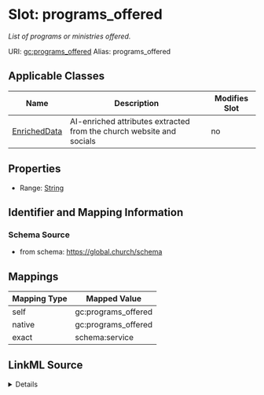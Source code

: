 

# Slot: programs_offered 


_List of programs or ministries offered._





URI: [gc:programs_offered](https://global.church/schema/programs_offered)
Alias: programs_offered

<!-- no inheritance hierarchy -->





## Applicable Classes

| Name | Description | Modifies Slot |
| --- | --- | --- |
| [EnrichedData](EnrichedData.md) | AI-enriched attributes extracted from the church website and socials |  no  |






## Properties

* Range: [String](String.md)




## Identifier and Mapping Information






### Schema Source


* from schema: https://global.church/schema




## Mappings

| Mapping Type | Mapped Value |
| ---  | ---  |
| self | gc:programs_offered |
| native | gc:programs_offered |
| exact | schema:service |




## LinkML Source

<details>
```yaml
name: programs_offered
description: List of programs or ministries offered.
in_subset:
- public
- enrichment
from_schema: https://global.church/schema
exact_mappings:
- schema:service
rank: 1000
alias: programs_offered
domain_of:
- EnrichedData
range: string

```
</details>